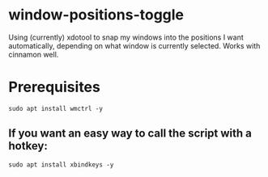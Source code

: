 # window-positions-toggle
Using (currently) xdotool to snap my windows into the positions I want automatically, depending on what window is currently selected. Works with cinnamon well.

# Prerequisites
```
sudo apt install wmctrl -y
```

## If you want an easy way to call the script with a hotkey:
```
sudo apt install xbindkeys -y
```

